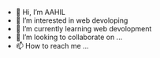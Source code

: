 - 👋 Hi, I’m AAHIL
- 👀 I’m interested in web devoloping
- 🌱 I’m currently learning web devolopment
- 💞️ I’m looking to collaborate on ...
- 📫 How to reach me ...

<!---
ahemedaahil/ahemedaahil is a ✨ special ✨ repository because its `README.md` (this file) appears on your GitHub profile.
You can click the Preview link to take a look at your changes.
--->
